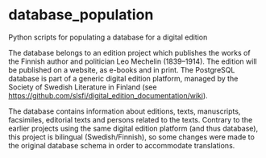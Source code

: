 # database_population
Python scripts for populating a database for a digital edition

The database belongs to an edition project which publishes the works of the Finnish author and politician Leo Mechelin (1839–1914). The edition will be published on a website, as e-books and in print. The PostgreSQL database is part of a generic digital edition platform, managed by the Society of Swedish Literature in Finland (see https://github.com/slsfi/digital_edition_documentation/wiki).

The database contains information about editions, texts, manuscripts, facsimiles, editorial texts and persons related to the texts. Contrary to the earlier projects using the same digital edition platform (and thus database), this project is bilingual (Swedish/Finnish), so some changes were made to the original database schema in order to accommodate translations.
